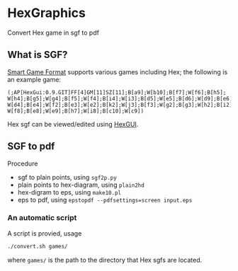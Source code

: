 # HexGraphics
Convert Hex game in sgf to pdf

## What is SGF? 
[Smart Game Format](https://en.wikipedia.org/wiki/Smart_Game_Format) supports various games including Hex; the following is an example game: 
```
(;AP[HexGui:0.9.GIT]FF[4]GM[11]SZ[11];B[a9];W[b10];B[f7];W[f6];B[h5];
W[h4];B[g5];W[g4];B[f5];W[f4];B[i4];W[i3];B[d5];W[e5];B[d6];W[d9];B[e6];
W[d4];B[e4];W[f2];B[e3];W[e2];B[k2];W[j3];B[f3];W[g2];B[g3];W[h2];B[i2];
W[f8];B[e8];W[e9];B[h7];W[i8];B[c10];W[c9])
```
Hex sgf can be viewed/edited using [HexGUI](https://github.com/cgao3/hexgui). 

## SGF to pdf
Procedure 
+ sgf to plain points, using `sgf2p.py`
+ plain points to hex-diagram, using `plain2hd`
+ hex-digram to eps, using `make10.pl`
+ eps to pdf, using `epstopdf --pdfsettings=screen input.eps`

### An automatic script 
A script is provied, usage 
```sh
./convert.sh games/ 
```
where `games/` is the path to the directory that Hex sgfs are located. 
